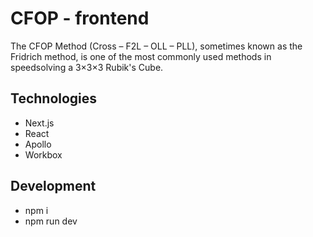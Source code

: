 # CFOP - frontend
The CFOP Method (Cross – F2L – OLL – PLL), sometimes known as the Fridrich method, is one of the most commonly used methods in speedsolving a 3×3×3 Rubik's Cube.

## Technologies
* Next.js
* React
* Apollo
* Workbox

## Development
* npm i
* npm run dev